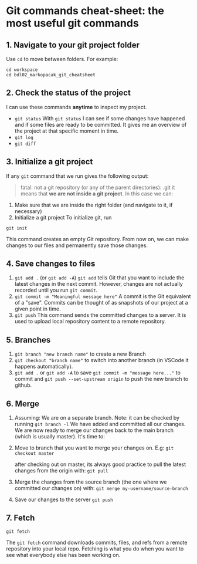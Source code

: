 # Git commands cheat-sheet: the most useful git commands
## 1. Navigate to your git project folder
Use `cd` to move between folders. For example:
```
cd workspace
cd bdl02_markopacak_git_cheatsheet
```
## 2. Check the status of the project
I can use these commands **anytime** to inspect my project.
- `git status`
    With `git status` I can see if some changes have happened and if some files are ready to be committed. 
    It gives me an overview of the project at that specific moment in time.
- `git log`
- `git diff`
## 3. Initialize a git project 
If any `git` command that we run gives the following output:
> fatal: not a git repository (or any of the parent directories): .git
it means that **we are not inside a git project**.
In this case we can:
1. Make sure that we are inside the right folder (and navigate to it, if necessary)
2. Initialize a git project
To initialize git, run 
```
git init
``` 
This command creates an empty Git repository. From now on, we can make changes to our files and permanently save those changes.
## 4. Save changes to files
1. `git add .` (or `git add -A`)
    `git add` tells Git that you want to include the latest changes in the next commit. However, changes are not actually recorded until you run `git commit`.
2. `git commit -m "Meaningful message here"`
    A commit is the Git equivalent of a "save". Commits can be thought of as snapshots of our project at a given point in time.
3. `git push`
    This command sends the committed changes to a server. It is used to upload local repository content to a remote repository.
## 5. Branches
1. `git branch "new branch name"`
    to create a new Branch
2. `git checkout "branch name"` to switch into another branch (in VSCode it happens automatically).
3. `git add .` or `git add -A` to save `git commit -m "message here..."` to commit and `git push --set-upstream origin` to push the new branch to github.
## 6. Merge
1. Assuming:
We are on a separate branch. Note: it can be checked by running `git branch -l`
We have added and committed all our changes.
We are now ready to merge our changes back to the main branch (which is usually master). It's time to:
2. Move to branch that you want to merge your changes on.
    E.g: `git checkout master`
    
    after checking out on master, its always good practice to pull the latest changes from the origin with:
    `git pull`
    
3. Merge the changes from the source branch (the one where we committed our changes on) with:
    `git merge my-username/source-branch`
4. Save our changes to the server
 `git push`
## 7. Fetch
```
git fetch
```
The `git fetch` command downloads commits, files, and refs from a remote repository into your local repo. Fetching is what you do when you want to see what everybody else has been working on.

